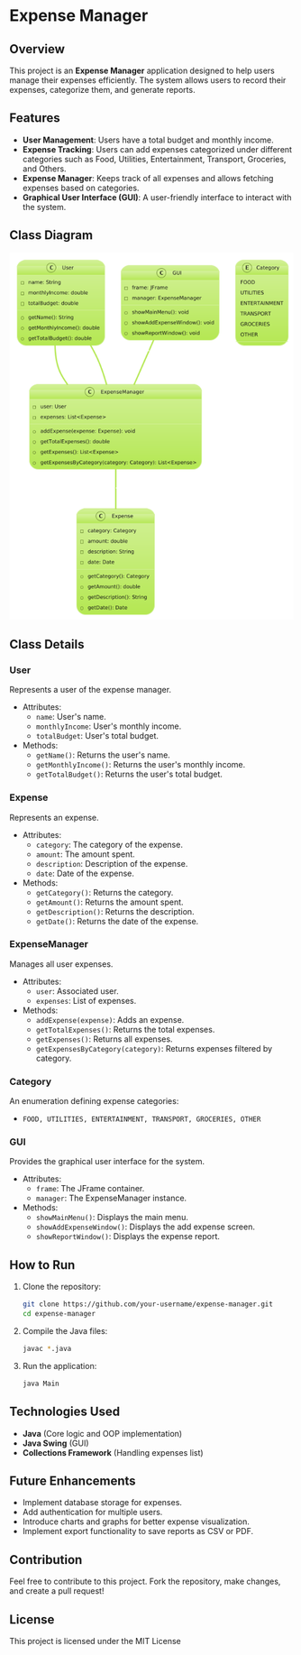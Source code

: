 # Expense Manager

## Overview
This project is an **Expense Manager** application designed to help users manage their expenses efficiently. The system allows users to record their expenses, categorize them, and generate reports.

## Features
- **User Management**: Users have a total budget and monthly income.
- **Expense Tracking**: Users can add expenses categorized under different categories such as Food, Utilities, Entertainment, Transport, Groceries, and Others.
- **Expense Manager**: Keeps track of all expenses and allows fetching expenses based on categories.
- **Graphical User Interface (GUI)**: A user-friendly interface to interact with the system.

## Class Diagram
![Architecture](Architecture.png)

## Class Details
### **User**
Represents a user of the expense manager.
- Attributes:
  - `name`: User's name.
  - `monthlyIncome`: User's monthly income.
  - `totalBudget`: User's total budget.
- Methods:
  - `getName()`: Returns the user's name.
  - `getMonthlyIncome()`: Returns the user's monthly income.
  - `getTotalBudget()`: Returns the user's total budget.

### **Expense**
Represents an expense.
- Attributes:
  - `category`: The category of the expense.
  - `amount`: The amount spent.
  - `description`: Description of the expense.
  - `date`: Date of the expense.
- Methods:
  - `getCategory()`: Returns the category.
  - `getAmount()`: Returns the amount spent.
  - `getDescription()`: Returns the description.
  - `getDate()`: Returns the date of the expense.

### **ExpenseManager**
Manages all user expenses.
- Attributes:
  - `user`: Associated user.
  - `expenses`: List of expenses.
- Methods:
  - `addExpense(expense)`: Adds an expense.
  - `getTotalExpenses()`: Returns the total expenses.
  - `getExpenses()`: Returns all expenses.
  - `getExpensesByCategory(category)`: Returns expenses filtered by category.

### **Category**
An enumeration defining expense categories:
- `FOOD, UTILITIES, ENTERTAINMENT, TRANSPORT, GROCERIES, OTHER`

### **GUI**
Provides the graphical user interface for the system.
- Attributes:
  - `frame`: The JFrame container.
  - `manager`: The ExpenseManager instance.
- Methods:
  - `showMainMenu()`: Displays the main menu.
  - `showAddExpenseWindow()`: Displays the add expense screen.
  - `showReportWindow()`: Displays the expense report.

## How to Run
1. Clone the repository:
   ```sh
   git clone https://github.com/your-username/expense-manager.git
   cd expense-manager
   ```
2. Compile the Java files:
   ```sh
   javac *.java
   ```
3. Run the application:
   ```sh
   java Main
   ```

## Technologies Used
- **Java** (Core logic and OOP implementation)
- **Java Swing** (GUI)
- **Collections Framework** (Handling expenses list)

## Future Enhancements
- Implement database storage for expenses.
- Add authentication for multiple users.
- Introduce charts and graphs for better expense visualization.
- Implement export functionality to save reports as CSV or PDF.

## Contribution
Feel free to contribute to this project. Fork the repository, make changes, and create a pull request!

## License
This project is licensed under the MIT License
